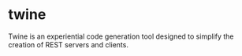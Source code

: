 # twine

Twine is an experiential code generation tool designed to simplify the creation of REST servers and clients.
